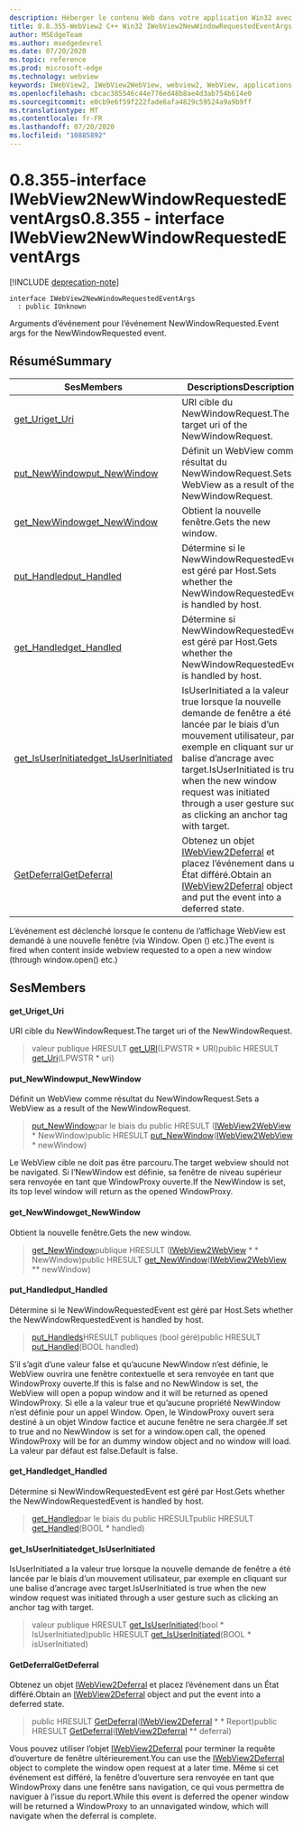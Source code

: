 ```yaml
---
description: Héberger le contenu Web dans votre application Win32 avec le contrôle Microsoft Edge WebView2
title: 0.8.355-WebView2 C++ Win32 IWebView2NewWindowRequestedEventArgs
author: MSEdgeTeam
ms.author: msedgedevrel
ms.date: 07/20/2020
ms.topic: reference
ms.prod: microsoft-edge
ms.technology: webview
keywords: IWebView2, IWebView2WebView, webview2, WebView, applications Win32, Win32, Edge
ms.openlocfilehash: cbcac385546c44e776ed48b8ae4d3ab754b614e0
ms.sourcegitcommit: e0cb9e6f59f222fade6afa4829c59524a9a9b9ff
ms.translationtype: MT
ms.contentlocale: fr-FR
ms.lasthandoff: 07/20/2020
ms.locfileid: "10885892"
---
```

# <span data-ttu-id="52f47-104">0.8.355-interface IWebView2NewWindowRequestedEventArgs</span><span class="sxs-lookup"><span data-stu-id="52f47-104">0.8.355 - interface IWebView2NewWindowRequestedEventArgs</span></span> 

[!INCLUDE [deprecation-note](../../includes/deprecation-note.md)]

```
interface IWebView2NewWindowRequestedEventArgs
  : public IUnknown
```

<span data-ttu-id="52f47-105">Arguments d’événement pour l’événement NewWindowRequested.</span><span class="sxs-lookup"><span data-stu-id="52f47-105">Event args for the NewWindowRequested event.</span></span>

## <span data-ttu-id="52f47-106">Résumé</span><span class="sxs-lookup"><span data-stu-id="52f47-106">Summary</span></span>

 <span data-ttu-id="52f47-107">Ses</span><span class="sxs-lookup"><span data-stu-id="52f47-107">Members</span></span>                        | <span data-ttu-id="52f47-108">Descriptions</span><span class="sxs-lookup"><span data-stu-id="52f47-108">Descriptions</span></span>
--------------------------------|---------------------------------------------
[<span data-ttu-id="52f47-109">get_Uri</span><span class="sxs-lookup"><span data-stu-id="52f47-109">get_Uri</span></span>](#get_uri) | <span data-ttu-id="52f47-110">URI cible du NewWindowRequest.</span><span class="sxs-lookup"><span data-stu-id="52f47-110">The target uri of the NewWindowRequest.</span></span>
[<span data-ttu-id="52f47-111">put_NewWindow</span><span class="sxs-lookup"><span data-stu-id="52f47-111">put_NewWindow</span></span>](#put_newwindow) | <span data-ttu-id="52f47-112">Définit un WebView comme résultat du NewWindowRequest.</span><span class="sxs-lookup"><span data-stu-id="52f47-112">Sets a WebView as a result of the NewWindowRequest.</span></span>
[<span data-ttu-id="52f47-113">get_NewWindow</span><span class="sxs-lookup"><span data-stu-id="52f47-113">get_NewWindow</span></span>](#get_newwindow) | <span data-ttu-id="52f47-114">Obtient la nouvelle fenêtre.</span><span class="sxs-lookup"><span data-stu-id="52f47-114">Gets the new window.</span></span>
[<span data-ttu-id="52f47-115">put_Handled</span><span class="sxs-lookup"><span data-stu-id="52f47-115">put_Handled</span></span>](#put_handled) | <span data-ttu-id="52f47-116">Détermine si le NewWindowRequestedEvent est géré par Host.</span><span class="sxs-lookup"><span data-stu-id="52f47-116">Sets whether the NewWindowRequestedEvent is handled by host.</span></span>
[<span data-ttu-id="52f47-117">get_Handled</span><span class="sxs-lookup"><span data-stu-id="52f47-117">get_Handled</span></span>](#get_handled) | <span data-ttu-id="52f47-118">Détermine si NewWindowRequestedEvent est géré par Host.</span><span class="sxs-lookup"><span data-stu-id="52f47-118">Gets whether the NewWindowRequestedEvent is handled by host.</span></span>
[<span data-ttu-id="52f47-119">get_IsUserInitiated</span><span class="sxs-lookup"><span data-stu-id="52f47-119">get_IsUserInitiated</span></span>](#get_isuserinitiated) | <span data-ttu-id="52f47-120">IsUserInitiated a la valeur true lorsque la nouvelle demande de fenêtre a été lancée par le biais d’un mouvement utilisateur, par exemple en cliquant sur une balise d’ancrage avec target.</span><span class="sxs-lookup"><span data-stu-id="52f47-120">IsUserInitiated is true when the new window request was initiated through a user gesture such as clicking an anchor tag with target.</span></span>
[<span data-ttu-id="52f47-121">GetDeferral</span><span class="sxs-lookup"><span data-stu-id="52f47-121">GetDeferral</span></span>](#getdeferral) | <span data-ttu-id="52f47-122">Obtenez un objet [IWebView2Deferral](IWebView2Deferral.md) et placez l’événement dans un État différé.</span><span class="sxs-lookup"><span data-stu-id="52f47-122">Obtain an [IWebView2Deferral](IWebView2Deferral.md) object and put the event into a deferred state.</span></span>

<span data-ttu-id="52f47-123">L’événement est déclenché lorsque le contenu de l’affichage WebView est demandé à une nouvelle fenêtre (via Window. Open () etc.)</span><span class="sxs-lookup"><span data-stu-id="52f47-123">The event is fired when content inside webview requested to a open a new window (through window.open() etc.)</span></span>

## <span data-ttu-id="52f47-124">Ses</span><span class="sxs-lookup"><span data-stu-id="52f47-124">Members</span></span>

#### <span data-ttu-id="52f47-125">get_Uri</span><span class="sxs-lookup"><span data-stu-id="52f47-125">get_Uri</span></span> 

<span data-ttu-id="52f47-126">URI cible du NewWindowRequest.</span><span class="sxs-lookup"><span data-stu-id="52f47-126">The target uri of the NewWindowRequest.</span></span>

> <span data-ttu-id="52f47-127">valeur publique HRESULT [get_URI](#get_uri)(LPWSTR \* URI)</span><span class="sxs-lookup"><span data-stu-id="52f47-127">public HRESULT [get_Uri](#get_uri)(LPWSTR \* uri)</span></span>

#### <span data-ttu-id="52f47-128">put_NewWindow</span><span class="sxs-lookup"><span data-stu-id="52f47-128">put_NewWindow</span></span> 

<span data-ttu-id="52f47-129">Définit un WebView comme résultat du NewWindowRequest.</span><span class="sxs-lookup"><span data-stu-id="52f47-129">Sets a WebView as a result of the NewWindowRequest.</span></span>

> <span data-ttu-id="52f47-130">[put_NewWindow](#put_newwindow)par le biais du public HRESULT ([IWebView2WebView](IWebView2WebView.md) \* NewWindow)</span><span class="sxs-lookup"><span data-stu-id="52f47-130">public HRESULT [put_NewWindow](#put_newwindow)([IWebView2WebView](IWebView2WebView.md) \* newWindow)</span></span>

<span data-ttu-id="52f47-131">Le WebView cible ne doit pas être parcouru.</span><span class="sxs-lookup"><span data-stu-id="52f47-131">The target webview should not be navigated.</span></span> <span data-ttu-id="52f47-132">Si l’NewWindow est définie, sa fenêtre de niveau supérieur sera renvoyée en tant que WindowProxy ouverte.</span><span class="sxs-lookup"><span data-stu-id="52f47-132">If the NewWindow is set, its top level window will return as the opened WindowProxy.</span></span>

#### <span data-ttu-id="52f47-133">get_NewWindow</span><span class="sxs-lookup"><span data-stu-id="52f47-133">get_NewWindow</span></span> 

<span data-ttu-id="52f47-134">Obtient la nouvelle fenêtre.</span><span class="sxs-lookup"><span data-stu-id="52f47-134">Gets the new window.</span></span>

> <span data-ttu-id="52f47-135">[get_NewWindow](#get_newwindow)publique HRESULT ([IWebView2WebView](IWebView2WebView.md) \* \* NewWindow)</span><span class="sxs-lookup"><span data-stu-id="52f47-135">public HRESULT [get_NewWindow](#get_newwindow)([IWebView2WebView](IWebView2WebView.md) \*\* newWindow)</span></span>

#### <span data-ttu-id="52f47-136">put_Handled</span><span class="sxs-lookup"><span data-stu-id="52f47-136">put_Handled</span></span> 

<span data-ttu-id="52f47-137">Détermine si le NewWindowRequestedEvent est géré par Host.</span><span class="sxs-lookup"><span data-stu-id="52f47-137">Sets whether the NewWindowRequestedEvent is handled by host.</span></span>

> <span data-ttu-id="52f47-138">[put_Handleds](#put_handled)HRESULT publiques (bool géré)</span><span class="sxs-lookup"><span data-stu-id="52f47-138">public HRESULT [put_Handled](#put_handled)(BOOL handled)</span></span>

<span data-ttu-id="52f47-139">S’il s’agit d’une valeur false et qu’aucune NewWindow n’est définie, le WebView ouvrira une fenêtre contextuelle et sera renvoyée en tant que WindowProxy ouverte.</span><span class="sxs-lookup"><span data-stu-id="52f47-139">If this is false and no NewWindow is set, the WebView will open a popup window and it will be returned as opened WindowProxy.</span></span> <span data-ttu-id="52f47-140">Si elle a la valeur true et qu’aucune propriété NewWindow n’est définie pour un appel Window. Open, le WindowProxy ouvert sera destiné à un objet Window factice et aucune fenêtre ne sera chargée.</span><span class="sxs-lookup"><span data-stu-id="52f47-140">If set to true and no NewWindow is set for a window.open call, the opened WindowProxy will be for an dummy window object and no window will load.</span></span> <span data-ttu-id="52f47-141">La valeur par défaut est false.</span><span class="sxs-lookup"><span data-stu-id="52f47-141">Default is false.</span></span>

#### <span data-ttu-id="52f47-142">get_Handled</span><span class="sxs-lookup"><span data-stu-id="52f47-142">get_Handled</span></span> 

<span data-ttu-id="52f47-143">Détermine si NewWindowRequestedEvent est géré par Host.</span><span class="sxs-lookup"><span data-stu-id="52f47-143">Gets whether the NewWindowRequestedEvent is handled by host.</span></span>

> <span data-ttu-id="52f47-144">[get_Handled](#get_handled)par le biais du public HRESULT</span><span class="sxs-lookup"><span data-stu-id="52f47-144">public HRESULT [get_Handled](#get_handled)(BOOL \* handled)</span></span>

#### <span data-ttu-id="52f47-145">get_IsUserInitiated</span><span class="sxs-lookup"><span data-stu-id="52f47-145">get_IsUserInitiated</span></span> 

<span data-ttu-id="52f47-146">IsUserInitiated a la valeur true lorsque la nouvelle demande de fenêtre a été lancée par le biais d’un mouvement utilisateur, par exemple en cliquant sur une balise d’ancrage avec target.</span><span class="sxs-lookup"><span data-stu-id="52f47-146">IsUserInitiated is true when the new window request was initiated through a user gesture such as clicking an anchor tag with target.</span></span>

> <span data-ttu-id="52f47-147">valeur publique HRESULT [get_IsUserInitiated](#get_isuserinitiated)(bool \* IsUserInitiated)</span><span class="sxs-lookup"><span data-stu-id="52f47-147">public HRESULT [get_IsUserInitiated](#get_isuserinitiated)(BOOL \* isUserInitiated)</span></span>

#### <span data-ttu-id="52f47-148">GetDeferral</span><span class="sxs-lookup"><span data-stu-id="52f47-148">GetDeferral</span></span> 

<span data-ttu-id="52f47-149">Obtenez un objet [IWebView2Deferral](IWebView2Deferral.md) et placez l’événement dans un État différé.</span><span class="sxs-lookup"><span data-stu-id="52f47-149">Obtain an [IWebView2Deferral](IWebView2Deferral.md) object and put the event into a deferred state.</span></span>

> <span data-ttu-id="52f47-150">public HRESULT [GetDeferral](#getdeferral)([IWebView2Deferral](IWebView2Deferral.md) \* \* Report)</span><span class="sxs-lookup"><span data-stu-id="52f47-150">public HRESULT [GetDeferral](#getdeferral)([IWebView2Deferral](IWebView2Deferral.md) \*\* deferral)</span></span>

<span data-ttu-id="52f47-151">Vous pouvez utiliser l’objet [IWebView2Deferral](IWebView2Deferral.md) pour terminer la requête d’ouverture de fenêtre ultérieurement.</span><span class="sxs-lookup"><span data-stu-id="52f47-151">You can use the [IWebView2Deferral](IWebView2Deferral.md) object to complete the window open request at a later time.</span></span> <span data-ttu-id="52f47-152">Même si cet événement est différé, la fenêtre d’ouverture sera renvoyée en tant que WindowProxy dans une fenêtre sans navigation, ce qui vous permettra de naviguer à l’issue du report.</span><span class="sxs-lookup"><span data-stu-id="52f47-152">While this event is deferred the opener window will be returned a WindowProxy to an unnavigated window, which will navigate when the deferral is complete.</span></span>

